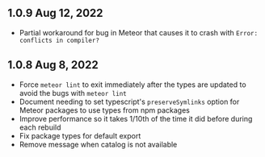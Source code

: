 ## 1.0.9 Aug 12, 2022

- Partial workaround for bug in Meteor that causes it to crash with `Error: conflicts in compiler?` 

## 1.0.8 Aug 8, 2022

- Force `meteor lint` to exit immediately after the types are updated to avoid the bugs with `meteor lint`
- Document needing to set typescript's `preserveSymlinks` option for Meteor packages to use types from npm packages
- Improve performance so it takes 1/10th of the time it did before during each rebuild
- Fix package types for default export
- Remove message when catalog is not available
